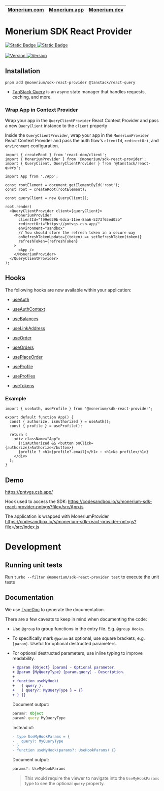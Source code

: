 | [Monerium.com](https://monerium.com/) | [Monerium.app](https://monerium.app/) | [Monerium.dev](https://monerium.dev/) |
| ------------------------------------- | ------------------------------------- | ------------------------------------- |

# Monerium SDK React Provider

  <a href="https://monerium.dev/">
    <picture>
      <source media="(prefers-color-scheme: dark)" srcset="https://img.shields.io/badge/Developer_portal-2c6ca7"></source>
      <img src="https://img.shields.io/badge/Developer_portal-2c6ca7" alt="Static Badge"></img>
    </picture>
  </a>
  <a href="https://monerium.dev/api-docs">
    <picture>
      <source media="(prefers-color-scheme: dark)" srcset="https://img.shields.io/badge/API_documentation-2c6ca7"></source>
      <img src="https://img.shields.io/badge/API_documentation-2c6ca7" alt="Static Badge"></img>
    </picture>
  </a>
  <br></br>
    <a href="https://www.npmjs.com/package/@monerium/sdk-react-provider">
    <picture>
      <source media="(prefers-color-scheme: dark)" srcset="https://img.shields.io/npm/v/%40monerium%2Fsdk-react-provider?colorA=2c6ca7&colorB=21262d"></source>
      <img src="https://img.shields.io/npm/v/%40monerium%2Fsdk-react-provider?colorA=f6f8fa&colorB=f6f8fa" alt="Version"></img>
    </picture>
  </a>
  <a href="https://github.com/monerium/js-monorepo/issues">
    <picture>
      <source media="(prefers-color-scheme: dark)" srcset="https://img.shields.io/github/issues/monerium/js-monorepo?colorA=2c6ca7&colorB=21262d"></source>
      <img src="https://img.shields.io/github/issues/monerium/js-monorepo?colorA=2c6ca7&colorB=21262d" alt="Version"></img>
    </picture>
  </a>

## Installation

```
pnpm add @monerium/sdk-react-provider @tanstack/react-query
```

- [TanStack Query](https://tanstack.com/query/v5) is an async state manager that handles requests, caching, and more.

### Wrap App in Context Provider

Wrap your app in the `QueryClientProvider` React Context Provider and pass a new `QueryClient` instance to the `client` property

Inside the `QueryClientProvider`, wrap your app in the `MoneriumProvider` React Context Provider and pass the auth flow's `clientId`, `redirectUri`, and `environment` configuration.

```tsx
import { createRoot } from 'react-dom/client';
import { MoneriumProvider } from '@monerium/sdk-react-provider';
import { QueryClient, QueryClientProvider } from '@tanstack/react-query';

import App from './App';

const rootElement = document.getElementById('root');
const root = createRoot(rootElement);

const queryClient = new QueryClient();

root.render(
  <QueryClientProvider client={queryClient}>
    <MoneriumProvider
      clientId="f99e629b-6dca-11ee-8aa6-5273f65ed05b"
      redirectUri="https://pntvgs.csb.app/"
      environment="sandbox"
      // You should store the refresh token in a secure way
      onRefreshTokenUpdate={(token) => setRefreshToken(token)}
      refreshToken={refreshToken}
    >
      <App />
    </MoneriumProvider>
  </QueryClientProvider>
);
```

## Hooks

The following hooks are now available within your application:

- [useAuth](../../apps/developer/docs/packages/SDK%20React%20Provider/functions/useAuth.md)

- [useAuthContext](../../apps/developer/docs/packages/SDK%20React%20Provider/functions/useAuthContext.md)

- [useBalances](../../apps/developer/docs/packages/SDK%20React%20Provider/functions/useBalances.md)

- [useLinkAddress](../../apps/developer/docs/packages/SDK%20React%20Provider/functions/useLinkAddress.md)

- [useOrder](../../apps/developer/docs/packages/SDK%20React%20Provider/functions/useOrder.md)

- [useOrders](../../apps/developer/docs/packages/SDK%20React%20Provider/functions/useOrders.md)

- [usePlaceOrder](../../apps/developer/docs/packages/SDK%20React%20Provider/functions/usePlaceOrder.md)

- [useProfile](../../apps/developer/docs/packages/SDK%20React%20Provider/functions/useProfile.md)

- [useProfiles](../../apps/developer/docs/packages/SDK%20React%20Provider/functions/useProfiles.md)

- [useTokens](../../apps/developer/docs/packages/SDK%20React%20Provider/functions/useTokens.md)

### Example

```tsx
import { useAuth, useProfile } from '@monerium/sdk-react-provider';

export default function App() {
  const { authorize, isAuthorized } = useAuth();
  const { profile } = useProfile();

  return (
    <div className="App">
      {!isAuthorized && <button onClick={authorize}>Authorize</button>}
      {profile ? <h1>{profile?.email}</h1> : <h1>No profile</h1>}
    </div>
  );
}
```

## Demo

https://pntvgs.csb.app/

Hook used to access the SDK: https://codesandbox.io/s/monerium-sdk-react-provider-pntvgs?file=/src/App.js

The application is wrapped with MoneriumProvider
https://codesandbox.io/s/monerium-sdk-react-provider-pntvgs?file=/src/index.js

# Development

## Running unit tests

Run `turbo --filter @monerium/sdk-react-provider test` to execute the unit tests

## Documentation

We use [TypeDoc](https://typedoc.org/) to generate the documentation.

There are a few caveats to keep in mind when documenting the code:

- Use `@group` to group functions in the entry file. E.g. `@group Hooks`.
- To specifically mark `@param` as optional, use square brackets, e.g. `[param]`. Useful for optional destructed parameters.
- For optional destructed parameters, use inline typing to improve readability.

  ```diff
  + @param {Object} [param] - Optional parameter.
  + @param {MyQueryType} [param.query] - Description.
  +
  + function useMyHook(
  +   { query }:
  +   { query?: MyQueryType } = {}
  + ) {}
  ```

  Document output:

  ```ts
  param?: Object
  param?.query MyQueryType
  ```

  Instead of:

  ```diff
  - type UseMyHookParams = {
  -   query?: MyQueryType
  - }
  - function useMyHook(params?: UseHookParams) {}
  ```

  Document output:

  ```ts
  params?: UseMyHookParams
  ```

  > This would require the viewer to navigate into the `UseMyHookParams` type to see the optional `query` property.
